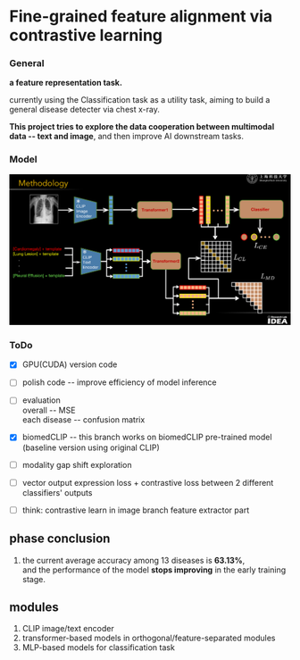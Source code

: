 # Fine-grained feature alignment via contrastive learning

### General 
**a feature representation task.**

currently using the Classification task as a utility task, aiming to build a general disease detecter via chest x-ray.

**This project tries to explore the data cooperation between multimodal data -- text and image**, and then improve AI downstream tasks.

### Model  
<img src=".\imgs\structure.png" style="zoom:50%;"></img>

### ToDo
- [x] GPU(CUDA) version code 
- [ ] polish code -- improve efficiency of model inference

- [ ] evaluation  
  overall -- MSE     
  each disease -- confusion matrix

- [x] biomedCLIP -- this branch works on biomedCLIP pre-trained model (baseline version using original CLIP)

- [ ] modality gap shift exploration
  
- [ ] vector output expression loss + contrastive loss between 2 different classifiers' outputs

- [ ] think: contrastive learn in image branch feature extractor part


## phase conclusion 
1. the current average accuracy among 13 diseases is **63.13%**,   
   and the performance of the model **stops improving** in the early training stage. 


## modules
1. CLIP image/text encoder
2. transformer-based models in orthogonal/feature-separated modules
3. MLP-based models for classification task 
